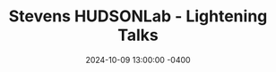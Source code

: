 ---
type: lecture
date: 2024-10-09 13:00:00 -0400
title: "Stevens HUDSONLab - Lightening Talks"
thumbnail: 
presenter: HUDSONLab members
links: 
    - url: 
      name: slides
    - url: 
      name: video
---